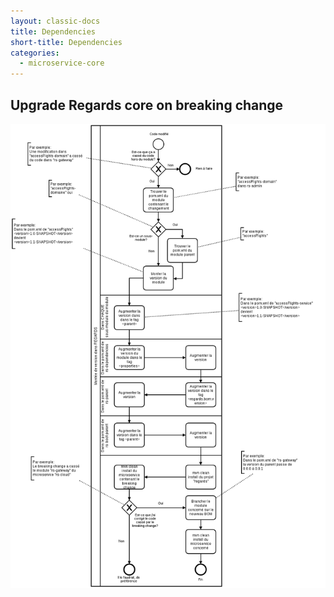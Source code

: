 ```yaml
---
layout: classic-docs
title: Dependencies
short-title: Dependencies
categories:
  - microservice-core
---
```


## Upgrade Regards core on breaking change

![](./images/core/UpgradeRegardsVersion.png)
